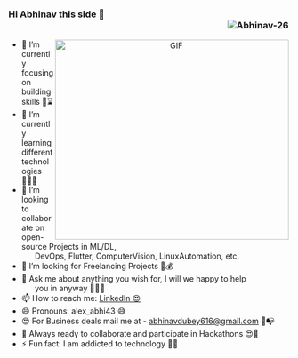 ### Hi Abhinav this side 👋 <div  align="right"> <img src="https://komarev.com/ghpvc/?username=Abhinav-26&color=green" alt="Abhinav-26"/> </div>
<center><img align="right" alt="GIF" width="420" height="360" src="https://media1.tenor.com/images/cd37fa49c983ac905df0016fd5b6a2ee/tenor.gif" /></center>

- 🔭 I’m currently focusing on building skills 👨⌛️
- 🌱 I’m currently learning different technologies 👨🏻‍💻
- 👯 I’m looking to collaborate on open-source Projects in ML/DL,<br>&nbsp;&nbsp;&nbsp;&nbsp;&nbsp; DevOps, Flutter, ComputerVision, LinuxAutomation, etc.
- 🤔 I’m looking for Freelancing Projects 💸💰
- 💬 Ask me about anything you wish for, I will we happy to help<br>&nbsp;&nbsp;&nbsp;&nbsp;&nbsp;&nbsp;you in anyway 👦🏻🥰
- 📫 How to reach me: <a href="https://www.linkedin.com/in/abhinavdubey26/">LinkedIn 😍</a>
- 😄 Pronouns: alex_abhi43 😅
- 😍 For Business deals mail me at - abhinavdubey616@gmail.com 💌📭
- 🤩 Always ready to collaborate and participate in Hackathons 😍🎒
- ⚡ Fun fact: I am addicted to technology 🤩😍


